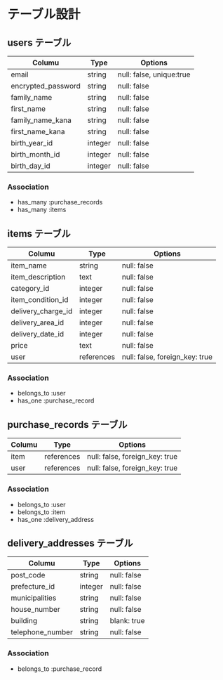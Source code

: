 # テーブル設計


## users テーブル

| Columu             | Type    | Options                  |
| ------------------ | ------- | ------------------------ |
| email              | string  | null: false, unique:true |
| encrypted_password | string  | null: false              |
| family_name        | string  | null: false              |
| first_name         | string  | null: false              |
| family_name_kana   | string  | null: false              |
| first_name_kana    | string  | null: false              |
| birth_year_id      | integer | null: false              |
| birth_month_id     | integer | null: false              |
| birth_day_id       | integer | null: false              |

### Association

- has_many :purchase_records
- has_many :items

## items テーブル

| Columu             | Type       | Options                        |
| ------------------ | ---------- | ------------------------------ |
| item_name          | string     | null: false                    |
| item_description   | text       | null: false                    |
| category_id        | integer    | null: false                    |
| item_condition_id  | integer    | null: false                    |
| delivery_charge_id | integer    | null: false                    |
| delivery_area_id   | integer    | null: false                    |
| delivery_date_id   | integer    | null: false                    |
| price              | text       | null: false                    |
| user               | references | null: false, foreign_key: true |

### Association

- belongs_to :user
- has_one :purchase_record

## purchase_records テーブル

| Columu             | Type       | Options                        |
| ------------------ | ---------- | ------------------------------ |
| item               | references | null: false, foreign_key: true |
| user               | references | null: false, foreign_key: true |

### Association

- belongs_to :user
- belongs_to :item
- has_one :delivery_address


## delivery_addresses テーブル

| Columu             | Type    | Options                  |
| ------------------ | ------- | ------------------------ |
| post_code          | string  | null: false              |
| prefecture_id      | integer | null: false              |
| municipalities     | string  | null: false              |
| house_number       | string  | null: false              |
| building           | string  | blank: true              |
| telephone_number   | string  | null: false              |

### Association

- belongs_to :purchase_record
